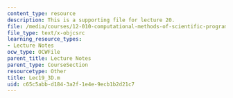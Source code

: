 ```yaml
---
content_type: resource
description: This is a supporting file for lecture 20.
file: /media/courses/12-010-computational-methods-of-scientific-programming-fall-2011/c65c5abbd1843a2f1e4e9ecb1b2d21c7_Lec19_3D.m
file_type: text/x-objcsrc
learning_resource_types:
- Lecture Notes
ocw_type: OCWFile
parent_title: Lecture Notes
parent_type: CourseSection
resourcetype: Other
title: Lec19_3D.m
uid: c65c5abb-d184-3a2f-1e4e-9ecb1b2d21c7
---
```

